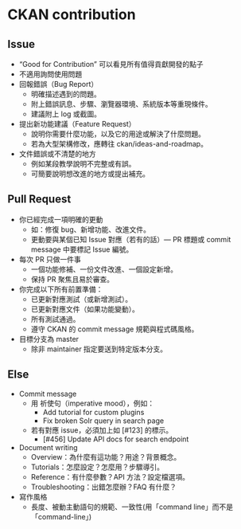 # CKAN contribution

## Issue
- “Good for Contribution” 可以看見所有值得貢獻開發的點子
- 不適用詢問使用問題
- 回報錯誤（Bug Report）
    - 明確描述遇到的問題。
    - 附上錯誤訊息、步驟、瀏覽器環境、系統版本等重現條件。
    - 建議附上 log 或截圖。
- 提出新功能建議（Feature Request）
    - 說明你需要什麼功能，以及它的用途或解決了什麼問題。
    - 若為大型架構修改，應轉往 ckan/ideas-and-roadmap。
- 文件錯誤或不清楚的地方
    - 例如某段教學說明不完整或有誤。
    - 可簡要說明想改進的地方或提出補充。

## Pull Request
- 你已經完成一項明確的更動
    - 如：修復 bug、新增功能、改進文件。
    - 更動要與某個已知 Issue 對應（若有的話）— PR 標題或 commit message 中要標記 Issue 編號。
- 每次 PR 只做一件事
    - 一個功能修補、一份文件改進、一個設定新增。
    - 保持 PR 聚焦且易於審查。
- 你完成以下所有前置準備：
    - 已更新對應測試（或新增測試）。
    - 已更新對應文件（如果功能變動）。
    - 所有測試通過。
    - 遵守 CKAN 的 commit message 規範與程式碼風格。
- 目標分支為 master
    - 除非 maintainer 指定要送到特定版本分支。

## Else
- Commit message
    - 用 祈使句（imperative mood），例如：
        - Add tutorial for custom plugins
        - Fix broken Solr query in search page
    - 若有對應 issue，必須加上如 [#123] 的標示。
        - [#456] Update API docs for search endpoint
- Document writing
    - Overview：為什麼有這功能？用途？背景概念。
    - Tutorials：怎麼設定？怎麼用？步驟導引。
    - Reference：有什麼參數？API 方法？設定檔選項。
    - Troubleshooting：出錯怎麼辦？FAQ 有什麼？
- 寫作風格
    - 長度、被動主動語句的規範、一致性(用「command line」而不是「command-line」)